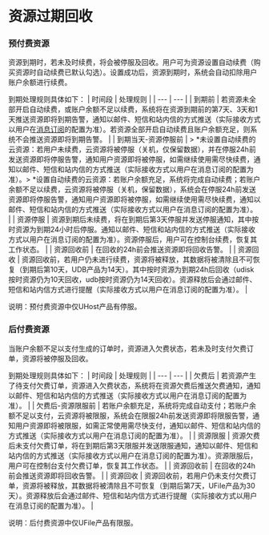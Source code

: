 

# 资源过期回收

### 预付费资源

资源到期时，若未及时续费，将会被停服及回收。用户可为资源设置自动续费（购买资源时自动续费已默认勾选）。设置成功后，资源到期时，系统会自动扣除用户账户余额进行续费。

到期处理规则具体如下：
| 时间段 | 处理规则 |
| --- | --- |
| 到期前 | 若资源未全部开启自动续费，或账户余额不足以续费，系统将在资源到期前的第7天、3天和1天推送资源即将到期告警，通知以邮件、短信和站内信的方式推送（实际接收方式以用户在[消息订阅](https://console.ucloud.cn/umon/umsg)的配置为准）。若资源全部开启自动续费且账户余额充足，则系统不会推送资源即将到期告警。 |
| 到期当天-资源停服前 | > *未设置自动续费的云资源：若用户未续费，云资源将被停服（关机，仅保留数据），并在停服24h前发送资源即将停服告警，通知用户资源即将被停服，如需继续使用需尽快续费，通知以邮件、短信和站内信的方式推送（实际接收方式以用户在消息订阅的配置为准）。> *设置自动续费的云资源：若账户余额充足，系统将完成自动续费；若账户余额不足以续费，云资源将被停服（关机，保留数据），系统会在停服24h前发送资源即将停服告警，通知用户资源即将被停服，如需继续使用需尽快续费，通知以邮件、短信和站内信的方式推送（实际接收方式以用户在消息订阅的配置为准）。 |
| 资源停服 | 资源到期后未续费，将在到期后第3天停服并发送停服通知，其中按时资源为到期24小时后停服。通知以邮件、短信和站内信的方式推送（实际接收方式以用户在消息订阅的配置为准）。资源停服后，用户可在控制台续费，恢复其工作状态。 |
| 资源回收前 | 在回收的24h前会推送资源即将回收告警。 |
| 资源回收 | 资源回收前，若用户仍未进行续费，资源将被释放，其数据将被清除且不可恢复（到期后第10天，UDB产品为14天）。其中按时资源为到期24h后回收（udisk按时资源仍为10天回收，udb按时资源仍为14天回收）。资源释放后会通过邮件、短信和站内信方式进行提醒（实际接收方式以用户在消息订阅的配置为准）。 |

说明：预付费资源中仅UHost产品有停服。



### 后付费资源

当账户余额不足以支付生成的订单时，资源进入欠费状态，若未及时支付欠费订单，资源将被停服及回收。

到期处理规则具体如下：
| 时间段 | 处理规则 |
| --- | --- |
| 欠费后 | 若资源产生了待支付欠费订单，资源进入欠费状态，系统将在资源欠费后推送欠费通知，通知以邮件、短信和站内信的方式推送（实际接收方式以用户在消息订阅的配置为准）。 |
| 欠费后-资源限服前 | 若账户余额充足，系统将完成自动支付；若账户余额不足以支付，云资源将被限服，系统会在限服24h前发送资源即将限服告警，通知用户资源即将被限服，如需正常使用需尽快支付，通知以邮件、短信和站内信的方式推送（实际接收方式以用户在消息订阅的配置为准）。 |
| 资源限服 | 资源欠费后未支付欠费订单，将在到期后第3天限服并发送限服通知，通知以邮件、短信和站内信的方式推送（实际接收方式以用户在消息订阅的配置为准）。资源限服后，用户可在控制台支付欠费订单，恢复其工作状态。 |
| 资源回收前 | 在回收的24h前会推送资源即将回收告警。 |
| 资源回收 | 资源回收前，若用户仍未支付欠费订单，资源将被释放，其数据将被清除且不可恢复（到期后第7天，UFile产品为30天）。资源释放后会通过邮件、短信和站内信方式进行提醒（实际接收方式以用户在消息订阅的配置为准）。 |

说明：后付费资源中仅UFile产品有限服。
